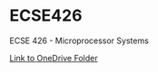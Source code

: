 # ECSE426
ECSE 426 - Microprocessor Systems

[Link to OneDrive Folder](https://mcgill-my.sharepoint.com/personal/chi-wing_sit_mail_mcgill_ca/Documents/ECSE426)

